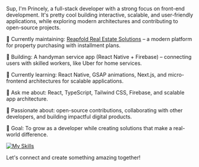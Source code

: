 Sup, I'm Princely, a full-stack developer with a strong focus on front-end development. It's pretty cool building interactive, scalable, and user-friendly applications, while exploring modern architectures and contributing to open-source projects.

🔭 Currently maintaining: [Reapfold Real Estate Solutions](https://reapfold.com/)
 – a modern platform for property purchasing with installment plans.

🚀 Building: A handyman service app (React Native + Firebase) – connecting users with skilled workers, like Uber for home services.

🌱 Currently learning: React Native, GSAP animations, Next.js, and micro-frontend architectures for scalable applications.

💬 Ask me about: React, TypeScript, Tailwind CSS, Firebase, and scalable app architecture.

🤝 Passionate about: open-source contributions, collaborating with other developers, and building impactful digital products.

🎯 Goal: To grow as a developer while creating solutions that make a real-world difference.


[![My Skills](https://skillicons.dev/icons?i=js,html,css,react,ts,nodejs,php,tailwind,git,github,gitlabs)](https://skillicons.dev)



Let's connect and create something amazing together!
<!---
PrincelyXD/PrincelyXD is a ✨ special ✨ repository because its `README.md` (this file) appears on your GitHub profile.
You can click the Preview link to take a look at your changes.
--->
